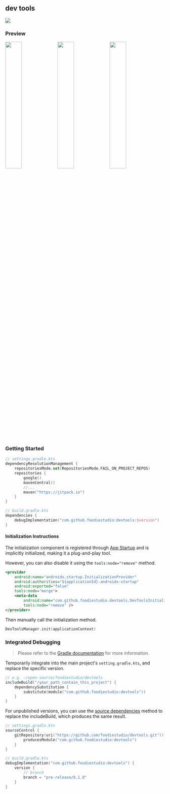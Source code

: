## dev tools
[![](https://jitpack.io/v/foodiestudio/devtools.svg)](https://jitpack.io/#foodiestudio/devtools)

### Preview
<p><img src="art/entry.jpeg" width="32%" /> <img src="art/app_storage.jpeg" width="32%" /> <img src="art/kibana.jpeg" width="32%" />

### Getting Started
```kotlin
// settings.gradle.kts
dependencyResolutionManagement {
    repositoriesMode.set(RepositoriesMode.FAIL_ON_PROJECT_REPOS)
    repositories {
        google()
        mavenCentral()
        //...
        maven("https://jitpack.io")
    }
}

// build.gradle.kts
dependencies {
    debugImplementation("com.github.foodiestudio:devtools:$version")
}
```

#### Initialization Instructions
The initialization component is registered through [App Startup](https://developer.android.com/topic/libraries/app-startup#kts) and is implicitly initialized, making it a plug-and-play tool.

However, you can also disable it using the `tools:node="remove"` method.

```xml
<provider
    android:name="androidx.startup.InitializationProvider"
    android:authorities="${applicationId}.androidx-startup"
    android:exported="false"
    tools:node="merge">
    <meta-data
        android:name="com.github.foodiestudio.devtools.DevToolsInitializer"
        tools:node="remove" />
</provider>
```

Then manually call the initialization method.

```kotlin
DevToolsManager.init(applicationContext)
```

### Integrated Debugging
> Please refer to the [Gradle documentation](https://docs.gradle.org/current/samples/sample_composite_builds_declared_substitutions.html) for more information.

Temporarily integrate into the main project's `setting.gradle.kts`, and replace the specific version.

```kotlin
// e.g. ~/open-source/foodiestudio/devtools
includeBuild("/your_path_contain_this_project") {
    dependencySubstitution {
        substitute(module("com.github.foodiestudio:devtools"))
    }
}
```

For unpublished versions, you can use the [source dependencies](https://blog.gradle.org/introducing-source-dependencies) method to replace the includeBuild, which produces the same result.

```kotlin
// settings.gradle.kts
sourceControl {
    gitRepository(uri("https://github.com/foodiestudio/devtools.git")) {
        producesModule("com.github.foodiestudio:devtools")
    }
}

// build.gradle.kts
debugImplementation("com.github.foodiestudio:devtools") {
    version {
        // branch
        branch = "pre-release/0.1.0" 
    }
}
```
